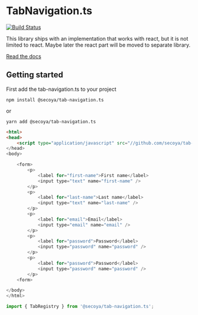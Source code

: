 # TabNavigation.ts

[![Build Status](https://travis-ci.org/thetrompf/tab-navigation.ts.svg?branch=master)](https://travis-ci.org/thetrompf/tab-navigation.ts)

This library ships with an implementation that works with react, but it is not limited to react. Maybe later the react
part will be moved to separate library.

[Read the docs](https://thetrompf.github.io/tab-navigation.ts)

## Getting started

First add the tab-navigation.ts to your project

```shell
npm install @secoya/tab-navigation.ts
```
or
```shell
yarn add @secoya/tab-navigation.ts
```

```html
<html>
<head>
    <script type="application/javascript" src="//github.com/secoya/tab-navigation.ts/blob/latest/dist/umd.js">
</head>
<body>

    <form>
        <p>
            <label for="first-name">First name</label>
            <input type="text" name="first-name" />
        </p>
        <p>
            <label for="last-name">Last name</label>
            <input type="text" name="last-name" />
        </p>
        <p>
            <label for="email">Email</label>
            <input type="email" name="email" />
        </p>
        <p>
            <label for="password">Password</label>
            <input type="password" name="password" />
        </p>
        <p>
            <label for="password">Password</label>
            <input type="password" name="password" />
        </p>
    <form>

</body>
</html>
```

```js
import { TabRegistry } from '@secoya/tab-navigation.ts';
```

